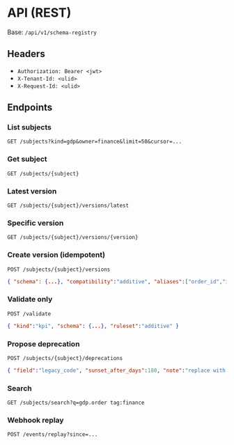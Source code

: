 # API (REST)

Base: `/api/v1/schema-registry`

## Headers
- `Authorization: Bearer <jwt>`
- `X-Tenant-Id: <ulid>`
- `X-Request-Id: <ulid>`

## Endpoints

### List subjects
`GET /subjects?kind=gdp&owner=finance&limit=50&cursor=...`

### Get subject
`GET /subjects/{subject}`

### Latest version
`GET /subjects/{subject}/versions/latest`

### Specific version
`GET /subjects/{subject}/versions/{version}`

### Create version (idempotent)
`POST /subjects/{subject}/versions`
```json
{ "schema": {...}, "compatibility":"additive", "aliases":["order_id","id"] }
```

### Validate only
`POST /validate`
```json
{ "kind":"kpi", "schema": {...}, "ruleset":"additive" }
```

### Propose deprecation
`POST /subjects/{subject}/deprecations`
```json
{ "field":"legacy_code", "sunset_after_days":180, "note":"replace with product_code" }
```

### Search
`GET /subjects/search?q=gdp.order tag:finance`

### Webhook replay
`POST /events/replay?since=...`
